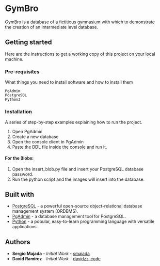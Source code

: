 # GymBro

GymBro is a database of a fictitious gymnasium with which to demonstrate the creation of an intermediate level database.

## Getting started

Here are the instructions to get a working copy of this project on your local machine.

### Pre-requisites

What things you need to install software and how to install them

```
PgAdmin
PostgreSQL
Python3
```

### Installation

A series of step-by-step examples explaining how to run the project.


1. Open PgAdmin
2. Create a new database
3. Open the console client in PgAdmin
4. Paste the DDL file inside the console and run it.

#### For the Blobs:
1. Open the insert_blob.py file and insert your PostgreSQL database password.
2. Run the python script and the images will insert into the database.
## Built with

- [PostgreSQL](https://https://www.postgresql.org/) - a powerful open-source object-relational database management system (ORDBMS).
- [PgAdmin](https://www.pgadmin.org/) - a database management tool for PostgreSQL.
- [Python](https://docs.python.org/3/) - a popular, easy-to-learn programming language with versatile applications.

## Authors

- **Sergio Majada** - *Initial Work* - [smajada](https://github.com/smajada)
- **David Ramirez** - *Initial Work* - [davidzz-code](https://github.com/davidzz-code)
